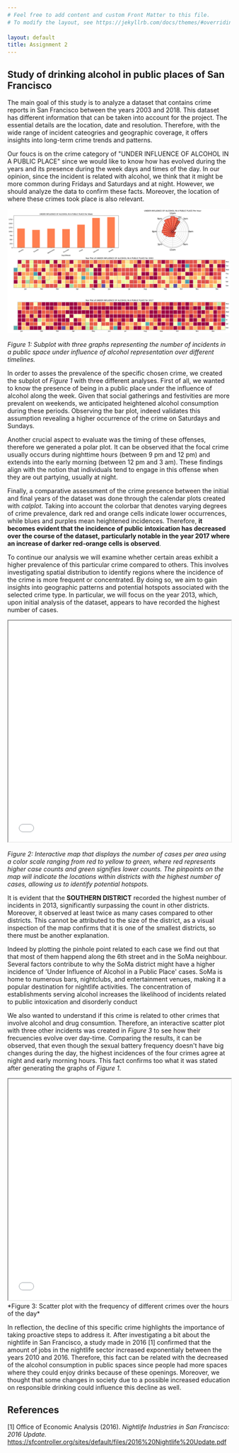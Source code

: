 ```yaml
---
# Feel free to add content and custom Front Matter to this file.
# To modify the layout, see https://jekyllrb.com/docs/themes/#overriding-theme-defaults

layout: default
title: Assignment 2
---
```


## Study of drinking alcohol in public places of San Francisco

The main goal of this study is to analyze a dataset that contains crime reports in San Francisco between the years 2003 and 2018. This dataset has different information that can be taken into account for the project. The essential details are the location, date and resolution. Therefore, with the wide range of incident cateogries and geographic coverage, it offers insights into long-term crime trends and patterns. 

Our foucs is on the crime category of "UNDER INFLUENCE OF ALCOHOL IN A PUBLIC PLACE" since we would like to know how has evolved during the years and its presence during the week days and times of the day. In our opinion, since the incident is related with alcohol, we think that it might be more common during Fridays and Saturdays and at night. However, we should analyze the data to confirm these facts. Moreover, the location of where these crimes took place is also relevant.

![Alt text](images/plot_1.png)

*Figure 1: Subplot with three graphs representing the number of incidents in a public space under influence of alcohol representation over different timelines.*

In order to asses the prevalence of the specific chosen crime, we created the subplot of *Figure 1* with three different analyses. First of all, we wanted to know the presence of being in a public place under the influence of alcohol along the week. Given that social gatherings and festivities are more prevalent on weekends, we anticipated heightened alcohol consumption during these periods. Observing the bar plot, indeed validates this assumption revealing a higher occurrence of the crime on Saturdays and Sundays.

Another crucial aspect to evaluate was the timing of these offenses, therefore we generated a polar plot. It can be observed ithat the focal crime usually occurs during nighttime hours (between 9 pm and 12 pm) and extends into the early morning (between 12 pm and 3 am). These findings align with the notion that individuals tend to engage in this offense when they are out partying, usually at night.

Finally, a comparative assessment of the crime presence between the initial and final years of the dataset was done through the calendar plots created with *calplot*. Taking into account the colorbar that denotes varying degrees of crime prevalence, dark red and orange cells indicate lower occurrences, while blues and purples mean heightened incidences. Therefore, **it becomes evident that the incidence of public intoxication has decreased over the course of the dataset, particularly notable in the year 2017 where an increase of darker red-orange cells is observed**.

To continue our analysis we will examine whether certain areas exhibit a higher prevalence of this particular crime compared to others. This involves investigating spatial distribution to identify regions where the incidence of the crime is more frequent or concentrated. By doing so, we aim to gain insights into geographic patterns and potential hotspots associated with the selected crime type. In particular, we will focus on the year 2013, which, upon initial analysis of the dataset, appears to have recorded the highest number of cases.

<iframe src="images/crime_map_2013.html" width="100%" height="500px"></iframe>

*Figure 2: Interactive map that displays the number of cases per area using a color scale ranging from red to yellow to green, where red represents higher case counts and green signifies lower counts. The pinpoints on the map will indicate the locations within districts with the highest number of cases, allowing us to identify potential hotspots.*

It is evident that the **SOUTHERN DISTRICT** recorded the highest number of incidents in 2013, significantly surpassing the count in other districts. Moreover, it observed at least twice as many cases compared to other districts. This cannot be attributed to the size of the district, as a visual inspection of the map confirms that it is one of the smallest districts, so there must be another explanation.

Indeed by plotting the pinhole point related to each case we find out that that most of them happend along the 6th street and in the SoMa neighbour. Several factors contribute to why the SoMa district might have a higher incidence of 'Under Influence of Alcohol in a Public Place' cases. SoMa is home to numerous bars, nightclubs, and entertainment venues, making it a popular destination for nightlife activities. The concentration of establishments serving alcohol increases the likelihood of incidents related to public intoxication and disorderly conduct

We also wanted to understand if this crime is related to other crimes that involve alcohol and drug consumtion. Therefore, an interactive scatter plot with three other incidents was created in *Figure 3* to see how their frecuencies evolve over day-time. Comparing the results, it can be observed, that even though the sexual battery frequency doesn't have big changes during the day, the highest incidences of the four crimes agree at night and early morning hours. This fact confirms too what it was stated after generating the graphs of *Figure 1*. 

<iframe src="images/scatter_plot.html" width="100%" height="500px"></iframe>
*Figure 3: Scatter plot with the frequency of different crimes over the hours of the day*

In reflection, the decline of this specific crime highlights the importance of taking proactive steps to address it. After investigating a bit about the nightlife in San Francisco, a study made in 2016 [1] confirmed that the amount of jobs in the nightlife sector increased exponentialy between the years 2010 and 2016. Therefore, this fact can be related with the decreased of the alcohol consumption in public spaces since people had more spaces where they could enjoy drinks because of these openings. Moreover, we thought that some changes in society due to a possible increased education on responsible drinking could influence this decline as well.

## References

[1] Office of Economic Analysis (2016). *Nightlife Industries in San Francisco: 2016 Update.* https://sfcontroller.org/sites/default/files/2016%20Nightlife%20Update.pdf 